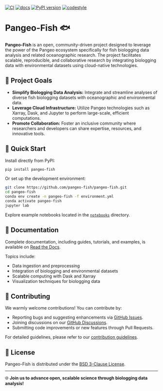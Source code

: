 [![CI](https://github.com/pangeo-fish/pangeo-fish/actions/workflows/ci.yml/badge.svg?branch=main&event=push)](https://github.com/pangeo-fish/pangeo-fish/actions/workflows/ci.yml)
[![docs](https://readthedocs.org/projects/pangeo-fish/badge/?version=latest)](https://pangeo-fish.readthedocs.io/en/latest/)
[![PyPI version](https://img.shields.io/pypi/v/pangeo-fish.svg)](https://pypi.org/project/pangeo-fish)
[![codestyle](https://img.shields.io/badge/code%20style-black-000000.svg)](https://github.com/python/black)

# Pangeo-Fish 🐟

**Pangeo-Fish** is an open, community-driven project designed to leverage the power of the Pangeo ecosystem specifically for fish biologging data analysis and related oceanographic research. The project facilitates scalable, reproducible, and collaborative research by integrating biologging data with environmental datasets using cloud-native technologies.

## 🌊 Project Goals

- **Simplify Biologging Data Analysis:** Integrate and streamline analyses of diverse fish biologging datasets with oceanographic and environmental data.
- **Leverage Cloud Infrastructure:** Utilize Pangeo technologies such as Xarray, Dask, and Jupyter to perform large-scale, efficient computations.
- **Promote Collaboration:** Foster an inclusive community where researchers and developers can share expertise, resources, and innovative tools.

## 🚀 Quick Start

Install directly from PyPI:

```bash
pip install pangeo-fish
```

Or set up the development environment:

```bash
git clone https://github.com/pangeo-fish/pangeo-fish.git
cd pangeo-fish
conda env create -n pangeo-fish -f environment.yml
conda activate pangeo-fish
jupyter lab
```

Explore example notebooks located in the [`notebooks`](https://github.com/pangeo-fish/pangeo-fish/tree/main/notebooks) directory.

## 📖 Documentation

Complete documentation, including guides, tutorials, and examples, is available on [Read the Docs](https://pangeo-fish.readthedocs.io/en/latest/).

Topics include:

- Data ingestion and preprocessing
- Integration of biologging and environmental datasets
- Scalable computing with Dask and Xarray
- Visualization techniques for biologging data

## 🤝 Contributing

We warmly welcome contributions! You can contribute by:

- Reporting bugs and suggesting enhancements via [GitHub Issues](https://github.com/pangeo-fish/pangeo-fish/issues).
- Joining discussions on our [GitHub Discussions](https://github.com/pangeo-fish/pangeo-fish/discussions).
- Submitting code improvements or new features through Pull Requests.

For detailed guidelines, please refer to our [contribution guidelines](https://github.com/pangeo-fish/pangeo-fish/blob/main/CONTRIBUTING.md).

## 📜 License

Pangeo-Fish is distributed under the [BSD 3-Clause License](https://github.com/pangeo-fish/pangeo-fish/blob/main/LICENSE).

---

🌐 **Join us to advance open, scalable science through biologging data analysis!**
